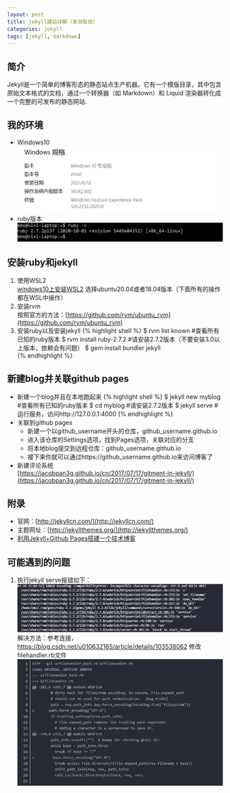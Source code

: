 ```yaml
---
layout: post
title: jekyll建站详解（亲测有效）
categories: jekyll
tags: [jekyll, markdown]
---
```


## 简介

Jekyll是一个简单的博客形态的静态站点生产机器。它有一个模版目录，其中包含原始文本格式的文档，通过一个转换器（如 Markdown）和 Liquid 渲染器转化成一个完整的可发布的静态网站.

## 我的环境 

- Windows10  
![win10版本](/assets/images/windows10_version.png)
- ruby版本
![ruby版本](/assets/images/ruby_version.png)

## 安装ruby和jekyll

1. 使用WSL2  
[windows10上安装WSL2](https://docs.microsoft.com/zh-cn/windows/wsl/install-win10) 选择ubuntu20.04或者18.04版本（下面所有的操作都在WSL中操作）
2. 安装rvm   
按照官方的方法：[https://github.com/rvm/ubuntu_rvm](https://github.com/rvm/ubuntu_rvm)  
3. 安装ruby以及安装jekyll
{% highlight shell %}
$ rvm list known      #查看所有已知的ruby版本
$ rvm install ruby-2.7.2      #请安装2.7.2版本（不要安装3.0以上版本，依赖会有问题）
$ gem install bundler jekyll  
{% endhighlight %}

## 新建blog并关联github pages

- 新建一个blog并且在本地跑起来
{% highlight shell %}
$ jekyll new myblog      #查看所有已知的ruby版本
$ cd myblog      #请安装2.7.2版本
$ jekyll serve    #运行服务，访问http://127.0.0.1:4000
{% endhighlight %}
- 关联到github pages
  - 新建一个以github_username开头的仓库，github_username.github.io
  - 进入该仓库的Settings选项，找到Pages选项，关联对应的分支
  - 将本地blog提交到远程仓库：github_username.github.io
  - 接下来你就可以通过https://github_username.github.io来访问博客了
- 新建评论系统  
[https://jacobpan3g.github.io/cn/2017/07/17/gitment-in-jekyll/](https://jacobpan3g.github.io/cn/2017/07/17/gitment-in-jekyll/)
## 附录

- 官网：[http://jekyllcn.com/](http://jekyllcn.com/)
- 主题网址：[http://jekyllthemes.org/](http://jekyllthemes.org/)
- [利用Jekyll+Github Pages搭建一个技术博客](https://www.dazhuanlan.com/2019/12/23/5e0027ab1b29a/)


## 可能遇到的问题

1. 执行jekyll serve报错如下：
   ![错误信息](/assets/images/error01.png)
   解决方法：参考连接，https://blog.csdn.net/u010632165/article/details/103538062
   修改filehandler.rb文件
   ![修改错误](/assets/images/resolveerror01.png)